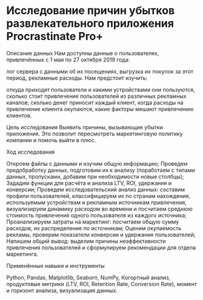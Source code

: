 # Исследование причин убытков развлекательного приложения Procrastinate Pro+

Описание данных
Нам доступны данные о пользователях, привлечённых с 1 мая по 27 октября 2019 года:

лог сервера с данными об их посещениях,
выгрузка их покупок за этот период,
рекламные расходы.
Нам предстоит изучить:

откуда приходят пользователи и какими устройствами они пользуются,
сколько стоит привлечение пользователей из различных рекламных каналов;
сколько денег приносит каждый клиент,
когда расходы на привлечение клиента окупаются,
какие факторы мешают привлечению клиентов.

Цель исследования
Выявить причины, вызывающие убытки приложения.
Это позволит пересмотреть маркетинговую политику компании и помочь выйти в плюс.


Ход исследования

Откроем файлы с данными и изучим общую информацию;
Проведем предобработку данных, подготовим их к анализу (поработаем с типами данных, пропусками, добавим при необходимости новые столбцы);
Зададим функции для расчёта и анализа LTV, ROI, удержания и конверсии;
Проведем исследовательский анализ данных: составим профили пользователей, классифицируем их по странам нахождения, используемым устройствам и рекламным источникам привлечения, визуализируем динамику расходом во времени и посчитаем среднюю стоимость привлечения одного пользователя из каждого источника;
Проанализируем затраты на маркетинг: посчитаем общую сумму расходов, их распределение по источникам;
Оценим окупаемость рекламы, проверим показатели конверсии и удержания пользователей;
Напишем общий вывод: выделим причины неэффективности привлечения пользователей и сформулируем рекомендации для отдела маркетинга.

Применённые навыки и инструменты

Python, Pandas, Matplotlib, Seaborn, NumPy,
Когортный анализ, продуктовые метрики (LTV, ROI, Retention Rate, Conversion Rate), момент и горизонт анализа, визуализация данных.
